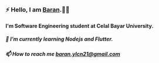 ### ⚡ Hello, I am [Baran].👋👋 
#### I'm Software Engineering student at Celal Bayar University.
##### 🌱 I’m currently learning Nodejs and Flutter. 
##### 📫 How to reach me baran.ylcn21@gmail.com 
[Baran]: <https://www.linkedin.com/in/byalcin21/>
